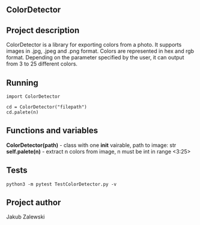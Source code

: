 ## ColorDetector
## Project description
ColorDetector is a library for exporting colors from a photo. It supports images in .jpg, .jpeg and .png format. Colors are represented in hex and rgb format. Depending on the parameter specified by the user, it can output from 3 to 25 different colors.
## Running
`import ColorDetector`  
     
`cd = ColorDetector("filepath")`  
`cd.palete(n)`
## Functions and variables
**ColorDetector(path)** - class with one __init__ vairable, path to image: str  
**self.palete(n)** - extract n colors from image, n must be int in range <3:25>  
## Tests
`python3 -m pytest TestColorDetector.py -v`  
## Project author
Jakub Zalewski
